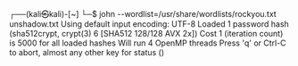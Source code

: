 ┌──(kali㉿kali)-[~]
└─$ john --wordlist=/usr/share/wordlists/rockyou.txt unshadow.txt 
Using default input encoding: UTF-8
Loaded 1 password hash (sha512crypt, crypt(3) $6$ [SHA512 128/128 AVX 2x])
Cost 1 (iteration count) is 5000 for all loaded hashes
Will run 4 OpenMP threads
Press 'q' or Ctrl-C to abort, almost any other key for status
<PASSWORD> (<USER>)
